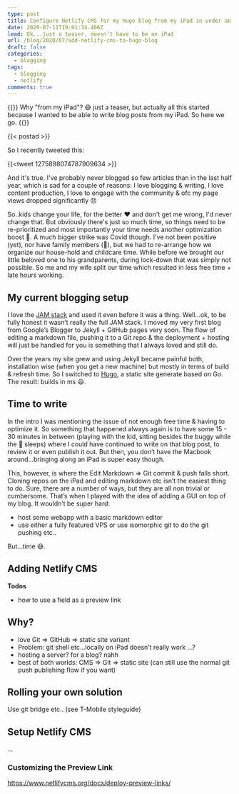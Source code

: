 ```yaml
---
type: post
title: Configure Netlify CMS for my Hugo blog from my iPad in under an hour
date: 2020-07-11T19:01:34.406Z
lead: Ok...just a teaser, doesn’t have to be an iPad
url: /blog/2020/07/add-netlify-cms-to-hugo-blog
draft: false
categories:
  - blogging
tags:
  - blogging
  - netlify
comments: true
---
```

{{<intro>}}
  Why "from my iPad"? :sweat_smile: just a teaser, but actually all this started because I wanted to be able to write blog posts from my iPad. So here we go.
{{</intro>}}

<!--more-->

{{< postad >}}

So I recently tweeted this:

{{<tweet 1275898074787909634 >}}

And it's true. I've probably never blogged so few articles than in the last half year, which is sad for a couple of reasons: I love blogging & writing, I love content production, I love to engage with the community & ofc my page views dropped significantly :disappointed:

So..kids change your life, for the better :heart: and don't get me wrong, I'd never change that. But obviously there's just so much time, so things need to be re-prioritized and most importantly your time needs another optimization boost :rocket:. A much bigger strike was Covid though. I've not been positive (yet), nor have family members (:pray:), but we had to re-arrange how we organize our house-hold and childcare time. While before we brought our little beloved one to his grandparents, during lock-down that was simply not possible. So me and my wife split our time which resulted in less free time + late hours working.

## My current blogging setup

I love the [JAM stack](https://jamstack.org/) and used it even before it was a thing. Well...ok, to be fully honest it wasn’t really the full JAM stack. I moved my very first blog from Google’s Blogger to Jekyll + GitHub pages very soon. The flow of editing a markdown file, pushing it to a Git repo & the deployment + hosting will just be handled for you is something that I always loved and still do.

Over the years my site grew and using Jekyll became painful both, installation wise (when you get a new machine) but mostly in terms of build & refresh time. So I switched to [Hugo](https://gohugo.io/), a static site generate based on Go. The result: builds in ms :smiley:.

## Time to write

In the intro I was mentioning the issue of not enough free time & having to optimize it. So something that happened always again is to have some 15 - 30 minutes in between (playing with the kid, sitting besides the buggy while the :baby: sleeps) where I could have continued to write on that blog post, to review it or even publish it out. But then, you don’t have the Macbook around...bringing along an iPad is super easy though.

This, however, is where the Edit Markdown => Git commit & push falls short. Cloning repos on the iPad and editing markdown etc isn’t the easiest thing to do. Sure, there are a number of ways, but they are all non trivial or cumbersome. That’s when I played with the idea of adding a GUI on top of my blog. It wouldn’t be super hard:

- host some webapp with a basic markdown editor
- use either a fully featured VPS or use isomorphic git to do the git pushing etc..

But...time :sweat_smile:.

## Adding Netlify CMS

**Todos**

* how to use a field as a preview link

## Why?

* love Git => GitHub => static site variant
* Problem: git shell etc...locally on iPad doesn’t really work ...?
* hosting a server? for a blog? nahh
* best of both worlds: CMS => Git => static site (can still use the normal git push publishing flow if you want)

## Rolling your own solution

Use git bridge etc.. (see T-Mobile styleguide)

## Setup Netlify CMS

...

### Customizing the Preview Link

https://www.netlifycms.org/docs/deploy-preview-links/